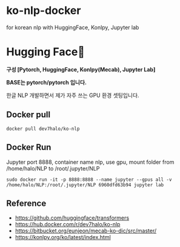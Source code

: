 # ko-nlp-docker
for korean nlp with HuggingFace, Konlpy, Jupyter lab

# Hugging Face🤗

**구성 [Pytorch, HuggingFace, Konlpy(Mecab), Jupyter Lab]**

**BASE는 pytorch/pytorch 입니다.**

한글 NLP 개발하면서 제가 자주 쓰는 GPU 환경 셋팅입니다.

## Docker pull

```
docker pull dev7halo/ko-nlp
```

## Docker Run
Jupyter port 8888, container name nlp, use gpu, mount folder from /home/halo/NLP to /root/.jupyter/NLP
```
sudo docker run -it -p 8888:8888 --name jupyter --gpus all -v /home/halo/NLP:/root/.jupyter/NLP 6960dfd63b94 jupyter lab
```


## Reference
* https://github.com/huggingface/transformers
* https://hub.docker.com/r/dev7halo/ko-nlp
* https://bitbucket.org/eunjeon/mecab-ko-dic/src/master/
* https://konlpy.org/ko/latest/index.html
